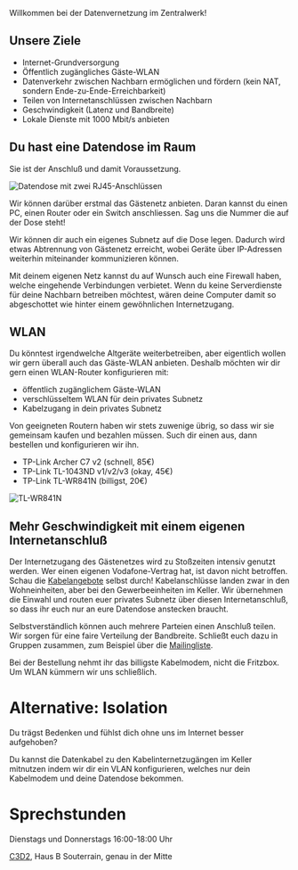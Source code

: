 Willkommen bei der Datenvernetzung im Zentralwerk!

## Unsere Ziele

* Internet-Grundversorgung
* Öffentlich zugängliches Gäste-WLAN
* Datenverkehr zwischen Nachbarn ermöglichen und fördern (kein NAT, sondern Ende-zu-Ende-Erreichbarkeit)
* Teilen von Internetanschlüssen zwischen Nachbarn
* Geschwindigkeit (Latenz und Bandbreite)
* Lokale Dienste mit 1000 Mbit/s anbieten

## Du hast eine Datendose im Raum

Sie ist der Anschluß und damit Voraussetzung.

![Datendose mit zwei RJ45-Anschlüssen](https://upload.wikimedia.org/wikipedia/commons/thumb/6/63/UAE_AP_geschlossen.JPG/240px-UAE_AP_geschlossen.JPG)

Wir können darüber erstmal das Gästenetz anbieten. Daran kannst du
einen PC, einen Router oder ein Switch anschliessen. Sag uns die
Nummer die auf der Dose steht!

Wir können dir auch ein eigenes Subnetz auf die Dose legen. Dadurch
wird etwas Abtrennung von Gästenetz erreicht, wobei Geräte über
IP-Adressen weiterhin miteinander kommunizieren können.

Mit deinem eigenen Netz kannst du auf Wunsch auch eine Firewall haben,
welche eingehende Verbindungen verbietet. Wenn du keine Serverdienste
für deine Nachbarn betreiben möchtest, wären deine Computer damit so
abgeschottet wie hinter einem gewöhnlichen Internetzugang.


## WLAN

Du könntest irgendwelche Altgeräte weiterbetreiben, aber eigentlich
wollen wir gern überall auch das Gäste-WLAN anbieten. Deshalb möchten
wir dir gern einen WLAN-Router konfigurieren mit:

* öffentlich zugänglichem Gäste-WLAN
* verschlüsseltem WLAN für dein privates Subnetz
* Kabelzugang in dein privates Subnetz

Von geeigneten Routern haben wir stets zuwenige übrig, so dass wir sie
gemeinsam kaufen und bezahlen müssen. Such dir einen aus, dann
bestellen und konfigurieren wir ihn.

* TP-Link Archer C7 v2 (schnell, 85€)
* TP-Link TL-1043ND v1/v2/v3 (okay, 45€)
* TP-Link TL-WR841N (billigst, 20€)

![TL-WR841N](https://upload.wikimedia.org/wikipedia/commons/thumb/2/23/TP-Link_TL-WR841N-2920.jpg/240px-TP-Link_TL-WR841N-2920.jpg)


## Mehr Geschwindigkeit mit einem eigenen Internetanschluß

Der Internetzugang des Gästenetzes wird zu Stoßzeiten intensiv genutzt
werden. Wer einen eigenen Vodafone-Vertrag hat, ist davon nicht
betroffen. Schau die
[Kabelangebote](https://zuhauseplus.vodafone.de/internet-telefon/kabel/)
selbst durch! Kabelanschlüsse landen zwar in den Wohneinheiten, aber bei
den Gewerbeeinheiten im Keller. Wir übernehmen die Einwahl und routen
euer privates Subnetz über diesen Internetanschluß, so dass ihr euch
nur an eure Datendose anstecken braucht.

Selbstverständlich können auch mehrere Parteien einen Anschluß
teilen. Wir sorgen für eine faire Verteilung der Bandbreite. Schließt
euch dazu in Gruppen zusammen, zum Beispiel über die
[Mailingliste](https://lists.c3d2.de/cgi-bin/mailman/listinfo/zw).

Bei der Bestellung nehmt ihr das billigste Kabelmodem, nicht die
Fritzbox. Um WLAN kümmern wir uns schließlich.


# Alternative: Isolation

Du trägst Bedenken und fühlst dich ohne uns im Internet besser aufgehoben?

Du kannst die Datenkabel zu den Kabelinternetzugängen im Keller
mitnutzen indem wir dir ein VLAN konfigurieren, welches nur dein
Kabelmodem und deine Datendose bekommen.


# Sprechstunden

Dienstags und Donnerstags 16:00-18:00 Uhr

[C3D2](https://www.c3d2.de/space.html), Haus B Souterrain, genau in der Mitte
